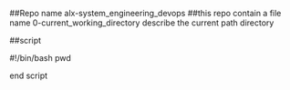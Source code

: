 ##Repo name alx-system_engineering_devops
##this repo contain a file name 0-current_working_directory describe the current path directory

##script

#!/bin/bash
pwd

end script